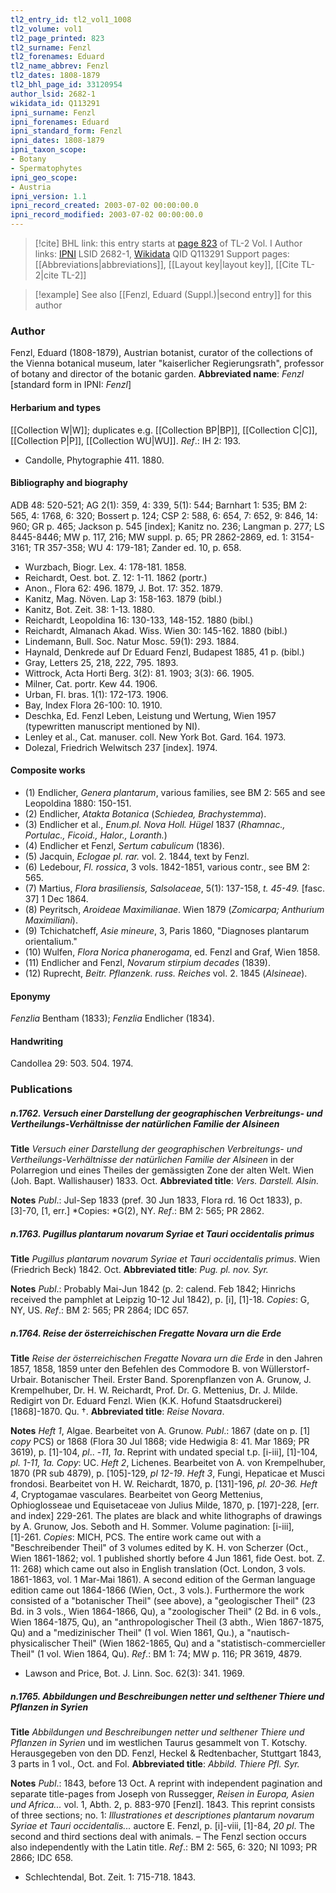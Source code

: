 ```yaml
---
tl2_entry_id: tl2_vol1_1008
tl2_volume: vol1
tl2_page_printed: 823
tl2_surname: Fenzl
tl2_forenames: Eduard
tl2_name_abbrev: Fenzl
tl2_dates: 1808-1879
tl2_bhl_page_id: 33120954
author_lsid: 2682-1
wikidata_id: Q113291
ipni_surname: Fenzl
ipni_forenames: Eduard
ipni_standard_form: Fenzl
ipni_dates: 1808-1879
ipni_taxon_scope: 
- Botany
- Spermatophytes
ipni_geo_scope: 
- Austria
ipni_version: 1.1
ipni_record_created: 2003-07-02 00:00:00.0
ipni_record_modified: 2003-07-02 00:00:00.0
---
```


> [!cite] BHL link: this entry starts at [page 823](https://www.biodiversitylibrary.org/page/33120954) of TL-2 Vol. I
> Author links: [IPNI](https://www.ipni.org/a/2682-1) LSID 2682-1, [Wikidata](https://www.wikidata.org/wiki/Q113291) QID Q113291
> Support pages: [[Abbreviations|abbreviations]], [[Layout key|layout key]], [[Cite TL-2|cite TL-2]]

> [!example] See also [[Fenzl, Eduard (Suppl.)|second entry]] for this author

### Author

Fenzl, Eduard (1808-1879), Austrian botanist, curator of the collections of the Vienna botanical museum, later "kaiserlicher Regierungsrath", professor of botany and director of the botanic garden. 
**Abbreviated name**: *Fenzl* \[standard form in IPNI: *Fenzl*\]

#### Herbarium and types

[[Collection W|W]]; duplicates e.g. [[Collection BP|BP]], [[Collection C|C]], [[Collection P|P]], [[Collection WU|WU]].
*Ref*.: IH 2: 193.
- Candolle, Phytographie 411. 1880.

#### Bibliography and biography

ADB 48: 520-521; AG 2(1): 359, 4: 339, 5(1): 544; Barnhart 1: 535; BM 2: 565, 4: 1768, 6: 320; Bossert p. 124; CSP 2: 588, 6: 654, 7: 652, 9: 846, 14: 960; GR p. 465; Jackson p. 545 \[index\]; Kanitz no. 236; Langman p. 277; LS 8445-8446; MW p. 117, 216; MW suppl. p. 65; PR 2862-2869, ed. 1: 3154-3161; TR 357-358; WU 4: 179-181; Zander ed. 10, p. 658.
- Wurzbach, Biogr. Lex. 4: 178-181. 1858.
- Reichardt, Oest. bot. Z. 12: 1-11. 1862 (portr.)
- Anon., Flora 62: 496. 1879, J. Bot. 17: 352. 1879.
- Kanitz, Mag. Növen. Lap 3: 158-163. 1879 (bibl.)
- Kanitz, Bot. Zeit. 38: 1-13. 1880.
- Reichardt, Leopoldina 16: 130-133, 148-152. 1880 (bibl.)
- Reichardt, Almanach Akad. Wiss. Wien 30: 145-162. 1880 (bibl.)
- Lindemann, Bull. Soc. Natur Mosc. 59(1): 293. 1884.
- Haynald, Denkrede auf Dr Eduard Fenzl, Budapest 1885, 41 p. (bibl.)
- Gray, Letters 25, 218, 222, 795. 1893.
- Wittrock, Acta Horti Berg. 3(2): 81. 1903; 3(3): 66. 1905.
- Milner, Cat. portr. Kew 44. 1906.
- Urban, Fl. bras. 1(1): 172-173. 1906.
- Bay, Index Flora 26-100: 10. 1910.
- Deschka, Ed. Fenzl Leben, Leistung und Wertung, Wien 1957 (typewritten manuscript mentioned by NI).
- Lenley et al., Cat. manuser. coll. New York Bot. Gard. 164. 1973.
- Dolezal, Friedrich Welwitsch 237 \[index\]. 1974.

#### Composite works

- (1) Endlicher, *Genera plantarum*, various families, see BM 2: 565 and see Leopoldina 1880: 150-151.
- (2) Endlicher, *Atakta Botanica* (*Schiedea, Brachystemma*).
- (3) Endlicher et al., *Enum.pl. Nova Holl. Hügel* 1837 (*Rhamnac., Portulac., Ficoid., Halor., Loranth.*)
- (4) Endlicher et Fenzl, *Sertum cabulicum* (1836).
- (5) Jacquin, *Eclogae pl. rar.* vol. 2. 1844, text by Fenzl.
- (6) Ledebour, *Fl. rossica*, 3 vols. 1842-1851, various contr., see BM 2: 565.
- (7) Martius, *Flora brasiliensis, Salsolaceae*, 5(1): 137-158, *t. 45-49.* \[fasc. 37\] 1 Dec 1864.
- (8) Peyritsch, *Aroideae Maximilianae*. Wien 1879 (*Zomicarpa; Anthurium Maximiliani*).
- (9) Tchichatcheff, *Asie mineure*, 3, Paris 1860, "Diagnoses plantarum orientalium."
- (10) Wulfen, *Flora Norica phanerogama*, ed. Fenzl and Graf, Wien 1858.
- (11) Endlicher and Fenzl, *Novarum stirpium decades* (1839).
- (12) Ruprecht, *Beitr. Pflanzenk. russ. Reiches* vol. 2. 1845 (*Alsineae*).

#### Eponymy

*Fenzlia* Bentham (1833); *Fenzlia* Endlicher (1834).

#### Handwriting

Candollea 29: 503. 504. 1974.

### Publications

##### n.1762. Versuch einer Darstellung der geographischen Verbreitungs- und Vertheilungs-Verhältnisse der natürlichen Familie der Alsineen

**Title**
*Versuch einer Darstellung der geographischen Verbreitungs- und Vertheilungs-Verhältnisse der natürlichen Familie der Alsineen* in der Polarregion und eines Theiles der gemässigten Zone der alten Welt. Wien (Joh. Bapt. Wallishauser) 1833. Oct.
**Abbreviated title**: *Vers. Darstell. Alsin.*

**Notes**
*Publ*.: Jul-Sep 1833 (pref. 30 Jun 1833, Flora rd. 16 Oct 1833), p. \[3\]-70, \[1, err.\] *Copies: *G(2), NY.
*Ref*.: BM 2: 565; PR 2862.

##### n.1763. Pugillus plantarum novarum Syriae et Tauri occidentalis primus

**Title**
*Pugillus plantarum novarum Syriae et Tauri occidentalis primus*. Wien (Friedrich Beck) 1842. Oct.
**Abbreviated title**: *Pug. pl. nov. Syr.*

**Notes**
*Publ*.: Probably Mai-Jun 1842 (p. 2: calend. Feb 1842; Hinrichs received the pamphlet at Leipzig 10-12 Jul 1842), p. \[i\], \[1\]-18. *Copies*: G, NY, US.
*Ref*.: BM 2: 565; PR 2864; IDC 657.

##### n.1764. Reise der österreichischen Fregatte Novara urn die Erde

**Title**
*Reise der österreichischen Fregatte Novara urn die Erde* in den Jahren 1857, 1858, 1859 unter den Befehlen des Commodore B. von Wüllerstorf-Urbair. Botanischer Theil. Erster Band. Sporenpflanzen von A. Grunow, J. Krempelhuber, Dr. H. W. Reichardt, Prof. Dr. G. Mettenius, Dr. J. Milde. Redigirt von Dr. Eduard Fenzl. Wien (K.K. Hofund Staatsdruckerei) \[1868\]-1870. Qu. †.
**Abbreviated title**: *Reise Novara*.

**Notes**
*Heft 1*, Algae. Bearbeitet von A. Grunow. *Publ*.: 1867 (date on p. \[1\] *copy* PCS) or 1868 (Flora 30 Jul 1868; vide Hedwigia 8: 41. Mar 1869; PR 3619), p. \[1\]-104, *pl*.. -*11*, *1a*. Reprint with undated special t.p. \[i-iii\], \[1\]-104, *pl. 1-11, 1a. Copy*: UC.
*Heft 2*, Lichenes. Bearbeitet von A. von Krempelhuber, 1870 (PR sub 4879), p. \[105\]-129, *pl 12-19*.
*Heft 3*, Fungi, Hepaticae et Musci frondosi. Bearbeitet von H. W. Reichardt, 1870, p. \[131\]-196, *pl. 20-36.*
*Heft 4*, Cryptogamae vasculares. Bearbeitet von Georg Mettenius, Ophioglosseae und Equisetaceae von Julius Milde, 1870, p. \[197\]-228, \[err. and index\] 229-261.
The plates are black and white lithographs of drawings by A. Grunow, Jos. Seboth and H. Sommer. Volume pagination: \[i-iii\], \[1\]-261. *Copies*: MICH, PCS.
The entire work came out with a "Beschreibender Theil" of 3 volumes edited by K. H.
von Scherzer (Oct., Wien 1861-1862; vol. 1 published shortly before 4 Jun 1861, fide Oest. bot. Z. 11: 268) which came out also in English translation (Oct. London, 3 vols.
1861-1863, vol. 1 Mar-Mai 1861). A second edition of the German language edition came out 1864-1866 (Wien, Oct., 3 vols.). Furthermore the work consisted of a "botanischer Theil" (see above), a "geologischer Theil" (23 Bd. in 3 vols., Wien 1864-1866, Qu), a "zoologischer Theil" (2 Bd. in 6 vols., Wien 1864-1875, Qu), an "anthropologischer Theil (3 abth., Wien 1867-1875, Qu) and a "medizinischer Theil" (1 vol. Wien 1861, Qu.), a "nautisch-physicalischer Theil" (Wien 1862-1865, Qu) and a "statistisch-commercieller Theil" (1 vol. Wien 1864, Qu).
*Ref*.: BM 1: 74; MW p. 116; PR 3619, 4879.
- Lawson and Price, Bot. J. Linn. Soc. 62(3): 341. 1969.

##### n.1765. Abbildungen und Beschreibungen netter und selthener Thiere und Pflanzen in Syrien

**Title**
*Abbildungen und Beschreibungen netter und selthener Thiere und Pflanzen in Syrien* und im westlichen Taurus gesammelt von T. Kotschy. Herausgegeben von den DD. Fenzl, Heckel & Redtenbacher, Stuttgart 1843, 3 parts in 1 vol., Oct. and Fol.
**Abbreviated title**: *Abbild. Thiere Pfl. Syr.*

**Notes**
*Publ*.: 1843, before 13 Oct. A reprint with independent pagination and separate title-pages from Joseph von Russegger, *Reisen in Europa, Asien und Africa...* vol. 1, Abth. 2, p. 883-970 \[Fenzl\]. 1843. This reprint consists of three sections; no. 1: *Illustrationes et* *descriptiones plantarum novarum Syriae et Tauri occidentalis...* auctore E. Fenzl, p. \[i\]-viii, \[1\]-84, *20 pl*. The second and third sections deal with animals. – The Fenzl section occurs also independently with the Latin title.
*Ref*.: BM 2: 565, 6: 320; NI 1093; PR 2866; IDC 658.
- Schlechtendal, Bot. Zeit. 1: 715-718. 1843.

